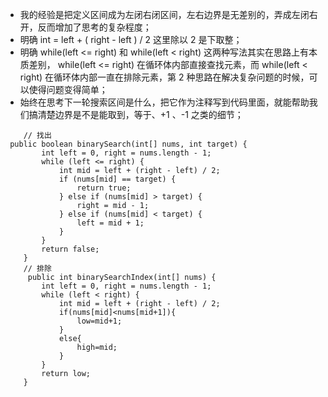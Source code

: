 - 我的经验是把定义区间成为左闭右闭区间，左右边界是无差别的，弄成左闭右开，反而增加了思考的复杂程度；
- 明确 int = left + ( right - left ) / 2 这里除以 2 是下取整；
- 明确 while(left <= right) 和 while(left < right) 这两种写法其实在思路上有本质差别， while(left <= right) 在循环体内部直接查找元素，而 while(left < right) 在循环体内部一直在排除元素，第 2 种思路在解决复杂问题的时候，可以使得问题变得简单；
- 始终在思考下一轮搜索区间是什么，把它作为注释写到代码里面，就能帮助我们搞清楚边界是不是能取到，等于、+1 、-1 之类的细节；

```
    // 找出
 public boolean binarySearch(int[] nums, int target) {
        int left = 0, right = nums.length - 1;
        while (left <= right) {
            int mid = left + (right - left) / 2;
            if (nums[mid] == target) {
                return true;
            } else if (nums[mid] > target) {
                right = mid - 1;
            } else if (nums[mid] < target) {
                left = mid + 1;
            }
        }
        return false;
    }
    // 排除
     public int binarySearchIndex(int[] nums) {
        int left = 0, right = nums.length - 1;
        while (left < right) {
            int mid = left + (right - left) / 2;
            if(nums[mid]<nums[mid+1]){
                low=mid+1;
            }
            else{
                high=mid;
            }
        }
        return low;
    }
```
